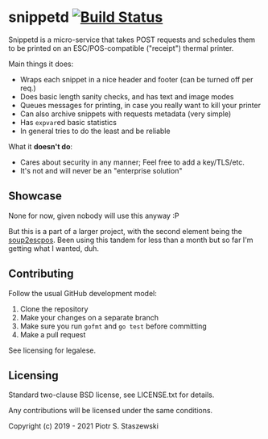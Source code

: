 # snippetd [![Build Status](https://travis-ci.org/drbig/snippetd.svg?branch=master)](https://travis-ci.org/drbig/snippetd)

Snippetd is a micro-service that takes POST requests and schedules them to be
printed on an ESC/POS-compatible ("receipt") thermal printer.

Main things it does:

- Wraps each snippet in a nice header and footer (can be turned off per req.)
- Does basic length sanity checks, and has text and image modes
- Queues messages for printing, in case you really want to kill your printer
- Can also archive snippets with requests metadata (very simple)
- Has `expvar`ed basic statistics
- In general tries to do the least and be reliable

What it **doesn't do**:

- Cares about security in any manner; Feel free to add a key/TLS/etc.
- It's not and will never be an "enterprise solution"

## Showcase

None for now, given nobody will use this anyway :P

But this is a part of a larger project, with the second element being the
[soup2escpos](https://github.com/drbig/soup2escpos).
Been using this tandem for less than a month but so far I'm getting what
I wanted, duh.

## Contributing

Follow the usual GitHub development model:

1. Clone the repository
2. Make your changes on a separate branch
3. Make sure you run `gofmt` and `go test` before committing
4. Make a pull request

See licensing for legalese.

## Licensing

Standard two-clause BSD license, see LICENSE.txt for details.

Any contributions will be licensed under the same conditions.

Copyright (c) 2019 - 2021 Piotr S. Staszewski
